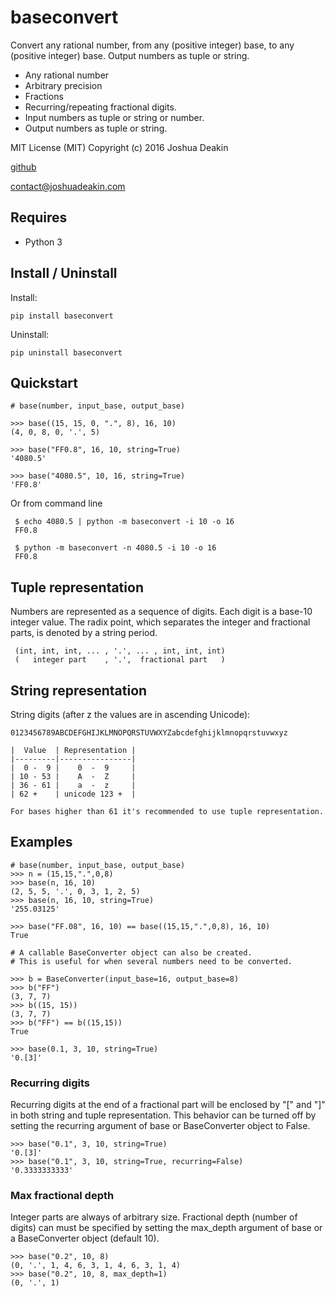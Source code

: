 baseconvert
===========

Convert any rational number,
from any (positive integer) base,
to any (positive integer) base.
Output numbers as tuple or string.

- Any rational number
- Arbitrary precision
- Fractions
- Recurring/repeating fractional digits.
- Input numbers as tuple or string or number.
- Output numbers as tuple or string.

MIT License (MIT)
Copyright (c) 2016 Joshua Deakin

[github](https://github.com/squdle/baseconvert)

contact@joshuadeakin.com

## Requires

- Python 3

## Install / Uninstall

Install:

    pip install baseconvert

Uninstall:

    pip uninstall baseconvert

## Quickstart

    # base(number, input_base, output_base)

    >>> base((15, 15, 0, ".", 8), 16, 10)
    (4, 0, 8, 0, '.', 5)

    >>> base("FF0.8", 16, 10, string=True)
    '4080.5'

    >>> base("4080.5", 10, 16, string=True)
    'FF0.8'

Or from command line

     $ echo 4080.5 | python -m baseconvert -i 10 -o 16
     FF0.8

     $ python -m baseconvert -n 4080.5 -i 10 -o 16
     FF0.8

## Tuple representation

Numbers are represented as a sequence of digits.
Each digit is a base-10 integer value.
The radix point, which separates  the integer and fractional parts,
is denoted by a string period.

     (int, int, int, ... , '.', ... , int, int, int)
     (   integer part    , '.',  fractional part   )

## String representation

String digits (after z the values are in ascending Unicode):

    0123456789ABCDEFGHIJKLMNOPQRSTUVWXYZabcdefghijklmnopqrstuvwxyz

    |  Value  | Representation |
    |---------|----------------|
    |  0 -  9 |    0  -  9     |
    | 10 - 53 |    A  -  Z     |
    | 36 - 61 |    a  -  z     |
    | 62 +    | unicode 123 +  |

    For bases higher than 61 it's recommended to use tuple representation.

## Examples

    # base(number, input_base, output_base)
    >>> n = (15,15,".",0,8)
    >>> base(n, 16, 10)
    (2, 5, 5, '.', 0, 3, 1, 2, 5)
    >>> base(n, 16, 10, string=True)
    '255.03125'

    >>> base("FF.08", 16, 10) == base((15,15,".",0,8), 16, 10)
    True

    # A callable BaseConverter object can also be created.
    # This is useful for when several numbers need to be converted.

    >>> b = BaseConverter(input_base=16, output_base=8)
    >>> b("FF")
    (3, 7, 7)
    >>> b((15, 15))
    (3, 7, 7)
    >>> b("FF") == b((15,15))
    True

    >>> base(0.1, 3, 10, string=True)
    '0.[3]'

### Recurring digits

Recurring digits at the end of a fractional part will be enclosed by
"[" and "]" in both string and tuple representation. 
This behavior can be turned off by setting the recurring argument of base or
BaseConverter object to False.

    >>> base("0.1", 3, 10, string=True)
    '0.[3]'
    >>> base("0.1", 3, 10, string=True, recurring=False)
    '0.3333333333'

### Max fractional depth

Integer parts are always of arbitrary size.
Fractional depth (number of digits) can must be specified by setting the
max_depth argument of base or a BaseConverter object (default 10).

    >>> base("0.2", 10, 8)
    (0, '.', 1, 4, 6, 3, 1, 4, 6, 3, 1, 4)
    >>> base("0.2", 10, 8, max_depth=1)
    (0, '.', 1)
